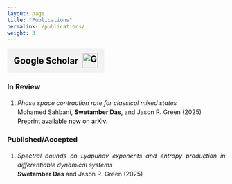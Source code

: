 ```yaml
---
layout: page
title: "Publications"
permalink: /publications/
weight: 3
---
```


<a href="https://scholar.google.com/citations?user=Sb41nz4AAAAJ&view_op=list_works&sortby=pubdate" target="_blank" rel="noopener noreferrer" class="scholar-button">
    <span class="scholar-text">Google Scholar</span>
    <img src="https://upload.wikimedia.org/wikipedia/commons/c/c7/Google_Scholar_logo.svg" alt="Google Scholar" class="scholar-icon">
</a>

<style>
.scholar-button {
    display: flex;
    align-items: center;
    background-color: #f2f2f2; 
    color: black;
    padding: 10px 15px;
    text-decoration: none;
    border-radius: 5px;
    font-weight: bold;
    font-size: 20px; /* Bigger text */
    gap: 10px; /* Space between text and icon */
    width: fit-content;
}

.scholar-text {
    font-size: 20px; /* Adjust text size */
}

.scholar-icon {
    width: 35px; /* Smaller icon */
    height: auto;
}

.scholar-button:hover {
    background-color: #ffcccc;
}
</style>

### In Review
<ol reversed style="line-height: 1.5; text-align: justify;">
    <li style="margin-bottom: 20px; line-height: 1.5;">
        <div><em>Phase space contraction rate for classical mixed states</em></div>
        <div>Mohamed Sahbani, <strong>Swetamber Das</strong>, and Jason R. Green (2025)</div>
        <div><a href="https://arxiv.org/abs/2502.09361  target="_blank" style="text-decoration: none; color: black;"> Preprint available now on arXiv. </a></div>
    </li>
</ol>

### Published/Accepted

<ol reversed style="line-height: 1.5; text-align: justify;">
    <li style="margin-bottom: 20px;">
        <div><em>Spectral bounds on Lyapunov exponents and entropy production in differentiable dynamical systems</em></div>
        <div><strong>Swetamber Das</strong> and Jason R. Green (2025)</div>
        <div><a href="https://iopscience.iop.org/article/10.1088/1751-8121/ad8f06"  target="_blank" style="text-decoration: none; color: black;>J. Phys. A: Math. Theor. 2025 58(3) 035003.</a></div>
    </li>

    <li style="margin-bottom: 20px;">
        <div><em>Maximum speed of dissipation</em></div>
        <div><strong>Swetamber Das</strong> and Jason R. Green (2024)</div>
        <div><a href="https://journals.aps.org/pre/abstract/10.1103/PhysRevE.109.L052104">Phys. Rev. E (Letter) 109, L052104.</a></div>
    </li>

    <li style="margin-bottom: 20px;">
        <div><em>Observing the dynamics of an electrochemically driven active material with liquid electron microscopy</em></div>
        <div>Wyeth S. Gibson, Justin T. Mulvey, <strong>Swetamber Das</strong>, Serxho Selmani, Jovany G. Merham, Alex Rakowski, Eric Schwartz, Allon I. Hochbaum, Zhibin Guan, Jason R. Green, and Joseph P. Patterson (2024)</div>
        <div><a href="https://pubs.acs.org/doi/full/10.1021/acsnano.4c01524">ACS Nano 18 (18), 11898–11909.</a> (<em>theory support</em>)</div>
    </li>

    <li style="margin-bottom: 20px;">
        <div><em>Classical Fisher information for differentiable dynamical systems</em></div>
        <div>Mohamed Sahbani, <strong>Swetamber Das</strong>, and Jason R. Green (2023)</div>
        <div><a href="https://pubs.aip.org/aip/cha/article/33/10/103139/2918637/Classical-Fisher-information-for-differentiable">Chaos 33, 103139.</a> <em>Featured Article.</em></div>
    </li>

    <li style="margin-bottom: 20px;">
        <div><em>Speed limits on deterministic chaos and dissipation</em></div>
        <div><strong>Swetamber Das</strong> and Jason R. Green (2023)</div>
        <div><a href="https://journals.aps.org/prresearch/abstract/10.1103/PhysRevResearch.5.L012016">Phys. Rev. Res. (Letter) 5(1):L012016.</a></div>
    </li>

    <li style="margin-bottom: 20px;">
        <div><em>Density matrix formulation of dynamical systems</em></div>
        <div><strong>Swetamber Das</strong> and Jason R. Green (2022)</div>
        <div><a href="https://journals.aps.org/pre/abstract/10.1103/PhysRevE.106.054135">Phys. Rev. E 106, 054135.</a></div>
    </li>

    <li style="margin-bottom: 20px;">
        <div><em>Tunability enhancement of gene regulatory motifs through competition for regulatory protein resources</em></div>
        <div><strong>Swetamber Das</strong> and Sandeep Choubey (2020)</div>
        <div><a href="https://journals.aps.org/pre/abstract/10.1103/PhysRevE.102.052410">Phys. Rev. E 102, 052410.</a></div>
    </li>

    <li style="margin-bottom: 20px;">
        <div><em>Power-law trapping in the volume-preserving Arnold-Beltrami-Childress Map</em></div>
        <div><strong>Swetamber Das</strong> and Arnd Bäcker (2020)</div>
        <div><a href="https://journals.aps.org/pre/abstract/10.1103/PhysRevE.101.032201">Phys. Rev. E 101, 032201.</a></div>
    </li>

    <li style="margin-bottom: 20px;">
        <div><em>Controlling synchronization in coupled area-preserving maps using stickiness</em></div>
        <div><strong>Swetamber Das</strong> (2019)</div>
        <div><a href="https://arxiv.org/abs/1810.01364">Accepted in AIP Advances.</a></div>
    </li>

    <li style="margin-bottom: 20px;">
        <div><em>Transport, diffusion, and energy studies in the Arnold-Beltrami-Childress map</em></div>
        <div><strong>Swetamber Das</strong> and Neelima Gupte (2017)</div>
        <div><a href="https://doi.org/10.1103/PhysRevE.96.032210">Phys. Rev. E 96, 032210.</a></div>
    </li>

    <li style="margin-bottom: 20px;">
        <div><em>Synchronization, phase slips and coherent structures in area-preserving maps</em></div>
        <div><strong>Swetamber Das</strong>, Sasibhusan Mahata, and Neelima Gupte (2017)</div>
        <div><a href="https://www.ias.ac.in/describe/article/conf/001/01/0205-0212">Indian Academy of Sciences Conference Series 1, 205-212.</a></div>
    </li>

    <li style="margin-bottom: 20px;">
        <div><em>Synchronization in area-preserving maps: Effects of mixed phase space and coherent structures</em></div>
        <div>Sasibhushan Mahata, <strong>Swetamber Das</strong>, and Neelima Gupte (2016)</div>
        <div><a href="https://doi.org/10.1103/PhysRevE.93.062212">Phys. Rev. E 93, 062212.</a></div>
    </li>

    <li style="margin-bottom: 20px;">
        <div><em>Dynamics of impurities in three-dimensional-volume preserving map</em></div>
        <div><strong>Swetamber Das</strong> and Neelima Gupte (2014)</div>
        <div><a href="https://doi.org/10.1103/PhysRevE.90.012906">Phys. Rev. E 90, 012906.</a></div>
    </li>

    <li style="margin-bottom: 20px;">
        <div><em>On an Asymptotic Case of the Complex Lorenz Model</em></div>
        <div><strong>Swetamber Das</strong> (2010)</div>
        <div>Proceedings of International Conference on Applied Physics & Mathematics, Kuala Lumpur, Malaysia (May 7–10, 2010), 579-583 </div>
        <div><a href="https://ieeexplore.ieee.org/document/5489582">(Published by IEEE)</a>.</div>
    </li>
</ol>

